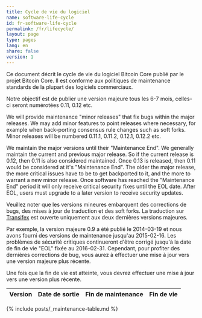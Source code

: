 ```yaml
---
title: Cycle de vie du logiciel
name: software-life-cycle
id: fr-software-life-cycle
permalink: /fr/lifecycle/
layout: page
type: pages
lang: en
share: false
version: 1
---
```

Ce document décrit le cycle de vie du logiciel Bitcoin Core publié par le projet Bitcoin Core.  Il est conforme aux politiques de maintenance standards de la plupart des logiciels commerciaux.  

Notre objectif est de publier une version majeure tous les 6-7 mois, celles-ci seront numérotées 0.11, 0.12 etc.

We will provide maintenance "minor releases" that fix bugs within the major releases. We may add minor features to point releases where necessary, for example when back-porting consensus rule changes such as soft forks. Minor releases will be numbered 0.11.1, 0.11.2, 0.12.1, 0.12.2 etc.

We maintain the major versions until their "Maintenance End". We generally maintain the current and previous major release. So if the current release is 0.12, then 0.11 is also considered maintained. Once 0.13 is released, then 0.11 would be considered at it's "Maintenance End". The older the major release, the more critical issues have to be to get backported to it, and the more to warrant a new minor release. Once software has reached the "Maintenance End" period it will only receive critical security fixes until the EOL date. After EOL, users must upgrade to a later version to receive security updates.

Veuillez noter que les versions mineures embarquent des corrections de bugs, des mises à jour de traduction et des soft forks.  La traduction sur [Transifex][bitcoin-transifex-link] est ouverte uniquement aux deux dernières versions majeures.

Par exemple, la version majeure 0.9 a été publié le 2014-03-19  et nous avons fourni des versions de maintenance jusqu'au 2015-02-16.  Les problèmes de sécurité critiques continueront d'être corrigé jusqu'à la date de fin de vie "EOL" fixée au 2016-02-31.  Cependant, pour profiter des dernières corrections de bug, vous aurez à effectuer une mise à jour vers une version majeure plus récente.

Une fois que la fin de vie est atteinte, vous devrez effectuer une mise à jour vers une version plus récente.

| Version | Date de sortie | Fin de maintenance | Fin de vie |
|---------|--------------|-----------------|-------------|
{% include posts/_maintenance-table.md %}

[bitcoin-transifex-link]: https://www.transifex.com/bitcoin/bitcoin/